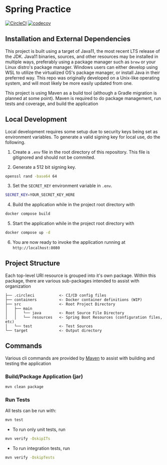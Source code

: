 # Spring Practice

[![CircleCI](https://circleci.com/gh/teddycrane/spring-practice/tree/main.svg?style=svg)](https://circleci.com/gh/teddycrane/spring-practice/tree/main)
[![codecov](https://codecov.io/gh/teddycrane/spring-practice/branch/main/graph/badge.svg?token=XITOHMWVDH)](https://codecov.io/gh/teddycrane/spring-practice)

## Installation and External Dependencies

This project is built using a target of Java11, the most recent LTS release of the JDK. Java11 binaries, sources, and other resources may be installed in multiple ways, preferably using a package manager such as `brew` or your Linux distro's package manager. Windows users can either develop using WSL to utilize the virtualized OS's package manager, or install Java in their preferred way. This repo was originally developed on a Unix-like operating system, and will most likely be more easily updated from one.

This project is using Maven as a build tool (although a Gradle migration is planned at some point). Maven is required to do package management, run tests and coverage, and build the application

## Local Development

Local development requires some setup due to security keys being set as environment variables. To generate a valid signing key for local use, do the following.

1. Create a `.env` file in the root directory of this repository. This file is gitignored and should not be commited.

2. Generate a 512 bit signing key.

```bash
openssl rand -base64 64
```

3. Set the `SECRET_KEY` environment variable in `.env`.

```bash
SECRET_KEY=YOUR_SECRET_KEY_HERE
```

4. Build the application while in the project root directory with

```bash
docker compose build
```

5. Start the application while in the project root directory with

```bash
docker compose up -d
```

6. You are now ready to invoke the application running at `http://localhost:8080`

## Project Structure

Each top-level URI resource is grouped into it's own package. Within this package, there are various sub-packages intended to assist with organization

```text
├── .circleci           <- CI/CD config files
├── containers          <- Docker container definitions (WIP)
├── src                 <- Root Project Directory
│   ├── main
│   │   └── java        <- Root Source File Directory
│   │   └── resources   <- Spring Boot Resources (configuration files, etc)
│   └── test            <- Test Sources
└── target              <- Output directory
```

## Commands

Various cli commands are provided by [Maven](https://maven.apache.org/) to assist with building and testing the application

### Build/Package Application (jar)

```bash
mvn clean package
```

### Run Tests

All tests can be run with:

```bash
mvn test
```

- To run only unit tests, run

```bash
mvn verify -DskipITs
```

- To run integration tests, run

```bash
mvn verify -DskipTests
```
